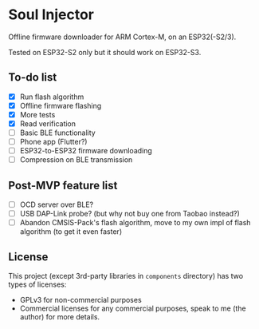 # Soul Injector

Offline firmware downloader for ARM Cortex-M, on an ESP32(-S2/3).

Tested on ESP32-S2 only but it should work on ESP32-S3.

## To-do list

- [x] Run flash algorithm
- [x] Offline firmware flashing
- [x] More tests
- [x] Read verification
- [ ] Basic BLE functionality
- [ ] Phone app (Flutter?)
- [ ] ESP32-to-ESP32 firmware downloading 
- [ ] Compression on BLE transmission

## Post-MVP feature list

- [ ] OCD server over BLE?
- [ ] USB DAP-Link probe? (but why not buy one from Taobao instead?)
- [ ] Abandon CMSIS-Pack's flash algorithm, move to my own impl of flash algorithm (to get it even faster)

## License

This project (except 3rd-party libraries in `components` directory) has two types of licenses:
  - GPLv3 for non-commercial purposes
  - Commercial licenses for any commercial purposes, speak to me (the author) for more details.

